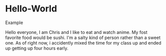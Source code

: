 # Hello-World
Example 

Hello everyone, 
I am Chris and I like to eat and watch anime. My fost favorite food would be sushi. I'm a salty kind of person
rather than a sweet one. As of right now, i accidently mixed the time for my class up and ended up getting up 
four hours early.
